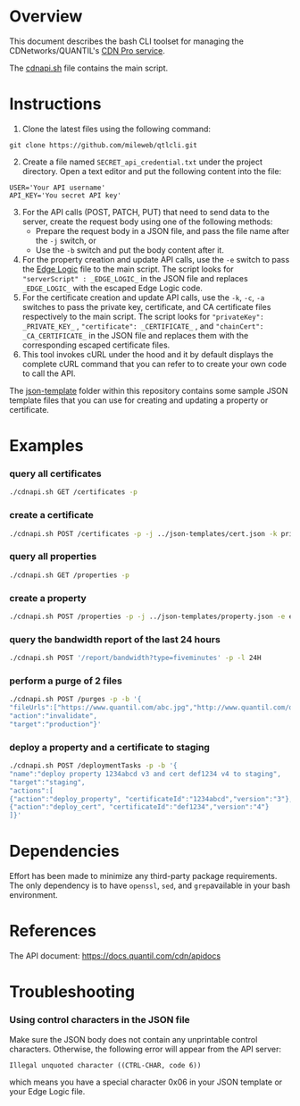 # Overview

This document describes the bash CLI toolset for managing the CDNetworks/QUANTIL's [CDN Pro service](https://www.cdnetworks.com/cdn360/).

The [cdnapi.sh](cdnapi.sh) file contains the main script.

# Instructions
1. Clone the latest files using the following command:
```
git clone https://github.com/mileweb/qtlcli.git
```
2. Create a file  named `SECRET_api_credential.txt` under the project directory. Open a text editor and put the following content into the file:
```
USER='Your API username'
API_KEY='You secret API key'
```
3. For the API calls (POST, PATCH, PUT) that need to send data to the server, create the request body using one of the following methods:
    * Prepare the request body in a JSON file, and pass the file name after the ```-j``` switch, or
    * Use the ```-b``` switch and put the body content after it.
4. For the property creation and update API calls, use the ```-e``` switch to pass the [Edge Logic](https://docs.quantil.com/cdn/docs/edge-logic/intro) file to the main script. The script looks for ```"serverScript" : _EDGE_LOGIC_``` in the JSON file and replaces ```_EDGE_LOGIC_``` with the escaped Edge Logic code.
5. For the certificate creation and update API calls, use the ```-k```, ```-c```, ```-a``` switches to pass the private key, certificate, and CA certificate files respectively to the main script. The script looks for ```"privateKey": _PRIVATE_KEY_``` , ```"certificate": _CERTIFICATE_``` , and ```"chainCert": _CA_CERTIFICATE_``` in the JSON file and replaces them with the corresponding escaped certificate files.
6. This tool invokes cURL under the hood and it by default displays the complete cURL command that you can refer to to create your own code to call the API.

The [json-template](../json-templates) folder within this repository contains some sample JSON template files that you can use for creating and updating a property or certificate.

# Examples

### query all certificates
```bash
./cdnapi.sh GET /certificates -p
```
### create a certificate
```bash
./cdnapi.sh POST /certificates -p -j ../json-templates/cert.json -k privkey.pem -c cert.pem -a chain.pem
```
### query all properties
```bash
./cdnapi.sh GET /properties -p
```
### create a property
```bash
./cdnapi.sh POST /properties -p -j ../json-templates/property.json -e edgescript.txt
```
### query the bandwidth report of the last 24 hours
```bash
./cdnapi.sh POST '/report/bandwidth?type=fiveminutes' -p -l 24H
```
### perform a purge of 2 files
```bash
./cdnapi.sh POST /purges -p -b '{
"fileUrls":["https://www.quantil.com/abc.jpg","http://www.quantil.com/def.css"],
"action":"invalidate",
"target":"production"}'
```
### deploy a property and a certificate to staging
```bash
./cdnapi.sh POST /deploymentTasks -p -b '{
"name":"deploy property 1234abcd v3 and cert def1234 v4 to staging",
"target":"staging",
"actions":[
{"action":"deploy_property", "certificateId":"1234abcd","version":"3"},
{"action":"deploy_cert", "certificateId":"def1234","version":"4"}
]}'
```

# Dependencies
Effort has been made to minimize any third-party package requirements. The only dependency is to have ```openssl```, ```sed```, and ```grep```available in your bash environment.

# References
The API document: https://docs.quantil.com/cdn/apidocs

# Troubleshooting

### Using control characters in the JSON file
Make sure the JSON body does not contain any unprintable control characters. Otherwise, the following error will appear from the API server:
```
Illegal unquoted character ((CTRL-CHAR, code 6))
```
which means you have a special character 0x06 in your JSON template or your Edge Logic file.
